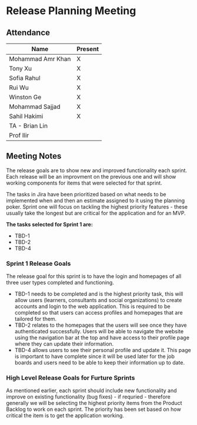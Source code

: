 # Release Planning Meeting

## Attendance

| Name | Present |
| ----- | ------ |
| Mohammad Amr Khan | X |
| Tony Xu | X |
| Sofia Rahul | X |
| Rui Wu | X |
| Winston Ge | X |
| Mohammad Sajjad | X |
| Sahil Hakimi | X |
| TA - Brian Lin | | 
| Prof Ilir | |

## Meeting Notes
The release goals are to show new and improved functionality each sprint. Each release will be an improvment on the previous one and will show working components for items that were selected for that sprint. 

The tasks in Jira have been prioritized based on what needs to be implemented when and then an estimate assigned to it using the planning poker. Sprint one will focus on tackling the highest priority features - these usually take the longest but are critical for the application and for an MVP.

**The tasks selected for Sprint 1 are:**
- TBD-1
- TBD-2
- TBD-4

### Sprint 1 Release Goals
The release goal for this sprint is to have the login and homepages of all three user types completed and functioning. 
- TBD-1 needs to be completed and is the highest priority task, this will allow users (learners, consultants and social organizations) to create accounts and login to the web application. This is required to be completed so that users can access profiles and homepages that are tailored for them.
- TBD-2 relates to the homepages that the users will see once they have authenticated successfully. Users will be able to navigate the website using the navigation bar at the top and have access to their profile page where they can update their information.
- TBD-4 allows users to see their personal profile and update it. This page is important to have complete since it will be used later for the job boards and users need to be able to keep their information up to date.

### High Level Release Goals for Furture Sprints
As mentioned earlier, each sprint should include new functionality and improve on existing functionality (bug fixes) - if requried - therefore generally we will be selecting the highest priority items from the Product Backlog to work on each sprint. The priority has been set based on how critical the item is to get the application working.

